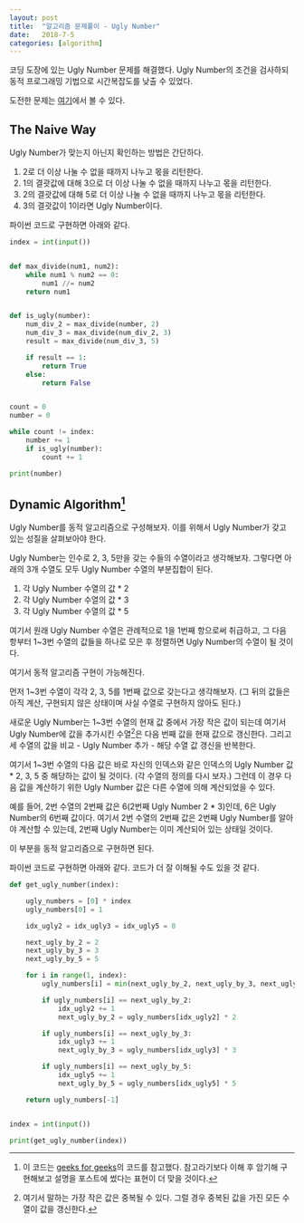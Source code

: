 ```yaml
---
layout: post
title:  "알고리즘 문제풀이 - Ugly Number"
date:   2018-7-5
categories: [algorithm]
---
```


<p class="intro"><span class="dropcap">코</span>딩 도장에 있는 Ugly Number 문제를 해결했다. Ugly Number의 조건을 검사하되 동적 프로그래밍 기법으로 시간복잡도를 낮출 수 있었다.</p>

도전한 문제는 [여기]에서 볼 수 있다.

## The Naive Way

Ugly Number가 맞는지 아닌지 확인하는 방법은 간단하다.

1. 2로 더 이상 나눌 수 없을 때까지 나누고 몫을 리턴한다.
2. 1의 결괏값에 대해 3으로 더 이상 나눌 수 없을 때까지 나누고 몫을 리턴한다.
3. 2의 결괏값에 대해 5로 더 이상 나눌 수 없을 때까지 나누고 몫을 리턴한다.
4. 3의 결괏값이 1이라면 Ugly Number이다.

파이썬 코드로 구현하면 아래와 같다.

```python
index = int(input())


def max_divide(num1, num2):
    while num1 % num2 == 0:
        num1 //= num2
    return num1


def is_ugly(number):
    num_div_2 = max_divide(number, 2)
    num_div_3 = max_divide(num_div_2, 3)
    result = max_divide(num_div_3, 5)

    if result == 1:
        return True
    else:
        return False


count = 0
number = 0

while count != index:
    number += 1
    if is_ugly(number):
        count += 1

print(number)
```

## Dynamic Algorithm[^1]

Ugly Number를 동적 알고리즘으로 구성해보자. 이를 위해서 Ugly Number가 갖고 있는 성질을 살펴보아야 한다.

Ugly Number는 인수로 2, 3, 5만을 갖는 수들의 수열이라고 생각해보자. 그렇다면 아래의 3개 수열도 모두 Ugly Number 수열의 부분집합이 된다.

1. 각 Ugly Number 수열의 값 * 2
2. 각 Ugly Number 수열의 값 * 3
3. 각 Ugly Number 수열의 값 * 5

여기서 원래 Ugly Number 수열은 관례적으로 1을 1번째 항으로써 취급하고, 그 다음 항부터 1~3번 수열의 값들을 하나로 모은 후 정렬하면 Ugly Number의 수열이 될 것이다.

여기서 동적 알고리즘 구현이 가능해진다.

먼저 1~3번 수열이 각각 2, 3, 5를 1번째 값으로 갖는다고 생각해보자. (그 뒤의 값들은 아직 계산, 구현되지 않은 상태이며 사실 수열로 구현하지 않아도 된다.)

새로운 Ugly Number는 1~3번 수열의 현재 값 중에서 가장 작은 값이 되는데 여기서 Ugly Number에 값을 추가시킨 수열[^2]은 다음 번째 값을 현재 값으로 갱신한다. 그리고 세 수열의 값을 비교 - Ugly Number 추가 - 해당 수열 값 갱신을 반복한다.

여기서 1~3번 수열의 다음 값은 바로 자신의 인덱스와 같은 인덱스의 Ugly Number 값 * 2, 3, 5 중 해당하는 값이 될 것이다. (각 수열의 정의를 다시 보자.) 그런데 이 경우 다음 값을 계산하기 위한 Ugly Number 값은 다른 수열에 의해 계산되었을 수 있다.

예를 들어, 2번 수열의 2번째 값은 6(2번째 Ugly Number 2 * 3)인데, 6은 Ugly Number의 6번째 값이다. 여기서 2번 수열의 2번째 값은 2번째 Ugly Number를 알아야 계산할 수 있는데, 2번째 Ugly Number는 이미 계산되어 있는 상태일 것이다.

이 부분을 동적 알고리즘으로 구현하면 된다.

파이썬 코드로 구현하면 아래와 같다. 코드가 더 잘 이해될 수도 있을 것 같다.

```python
def get_ugly_number(index):

    ugly_numbers = [0] * index
    ugly_numbers[0] = 1

    idx_ugly2 = idx_ugly3 = idx_ugly5 = 0

    next_ugly_by_2 = 2
    next_ugly_by_3 = 3
    next_ugly_by_5 = 5

    for i in range(1, index):
        ugly_numbers[i] = min(next_ugly_by_2, next_ugly_by_3, next_ugly_by_5)

        if ugly_numbers[i] == next_ugly_by_2:
            idx_ugly2 += 1
            next_ugly_by_2 = ugly_numbers[idx_ugly2] * 2

        if ugly_numbers[i] == next_ugly_by_3:
            idx_ugly3 += 1
            next_ugly_by_3 = ugly_numbers[idx_ugly3] * 3

        if ugly_numbers[i] == next_ugly_by_5:
            idx_ugly5 += 1
            next_ugly_by_5 = ugly_numbers[idx_ugly5] * 5

    return ugly_numbers[-1]


index = int(input())

print(get_ugly_number(index))
```

[여기]:http://codingdojang.com/scode/436
[^1]:이 코드는 [geeks for geeks](https://www.geeksforgeeks.org/ugly-numbers/)의 코드를 참고했다. 참고라기보다 이해 후 암기해 구현해보고 설명을 포스트에 썼다는 표현이 더 맞을 것이다.
[^2]:여기서 말하는 가장 작은 값은 중복될 수 있다. 그럴 경우 중복된 값을 가진 모든 수열이 값을 갱신한다.

